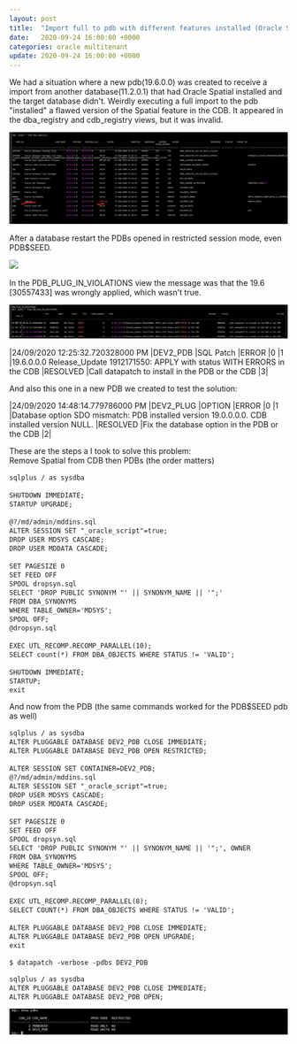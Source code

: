 ```yaml
---
layout: post
title:  "Import full to pdb with different features installed (Oracle Spatial)"
date:   2020-09-24 16:00:00 +0000
categories: oracle multitenant 
update: 2020-09-24 16:00:00 +0000
---
```



We had a situation where a new pdb(19.6.0.0) was created to receive a import from another database(11.2.0.1) that had Oracle Spatial installed and the target database didn't.
Weirdly executing a full import to the pdb "installed" a flawed version of the Spatial feature in the CDB. It appeared in the dba_registry and cdb_registry views, but it was invalid.

[![](/assets/2020-09-24-import-full-to-pdb-oracle-spatial-problems_spatial_invalid.jpeg)](/assets/2020-09-24-import-full-to-pdb-oracle-spatial-problems_spatial_invalid.jpeg)

After a database restart the PDBs opened in restricted session mode, even PDB$SEED.

[![](/assets/2020-09-24-import-full-to-pdb-oracle-spatial-problems_pdb_restricted_yes.jpeg)](/assets/2020-09-24-import-full-to-pdb-oracle-spatial-problems_pdb_restricted_yes.jpeg)

In the PDB_PLUG_IN_VIOLATIONS view the message was that the 19.6 [30557433] was wrongly applied, which wasn't true.

[![](/assets/2020-09-24-import-full-to-pdb-oracle-spatial-problems_patches_errors.jpeg)](/assets/2020-09-24-import-full-to-pdb-oracle-spatial-problems_patches_errors.jpeg)


|24/09/2020 12:25:32.720328000 PM	|DEV2_PDB	|SQL Patch	|ERROR	|0	|1	|19.6.0.0.0 Release_Update 1912171550: APPLY with status WITH ERRORS in the CDB	   |RESOLVED   |Call datapatch to install in the PDB or the CDB	|3|
 
 And also this one in a new PDB we created to test the solution:

 |24/09/2020 14:48:14.779786000 PM	|DEV2_PLUG	|OPTION	|ERROR	|0	|1	|Database option SDO mismatch: PDB installed version 19.0.0.0.0. CDB installed version NULL.	|RESOLVED	|Fix the database option in the PDB or the CDB	|2|

These are the steps a I took to solve this problem:  
Remove Spatial from CDB then PDBs (the order matters)

```
sqlplus / as sysdba

SHUTDOWN IMMEDIATE;
STARTUP UPGRADE;

@?/md/admin/mddins.sql
ALTER SESSION SET "_oracle_script"=true;
DROP USER MDSYS CASCADE;
DROP USER MDDATA CASCADE;

SET PAGESIZE 0
SET FEED OFF
SPOOL dropsyn.sql
SELECT 'DROP PUBLIC SYNONYM "' || SYNONYM_NAME || '";' 
FROM DBA_SYNONYMS 
WHERE TABLE_OWNER='MDSYS';
SPOOL OFF;
@dropsyn.sql

EXEC UTL_RECOMP.RECOMP_PARALLEL(10);
SELECT count(*) FROM DBA_OBJECTS WHERE STATUS != 'VALID';

SHUTDOWN IMMEDIATE;
STARTUP;
exit
```

And now from the PDB (the same commands worked for the PDB$SEED pdb as well)

```
sqlplus / as sysdba
ALTER PLUGGABLE DATABASE DEV2_PDB CLOSE IMMEDIATE;
ALTER PLUGGABLE DATABASE DEV2_PDB OPEN RESTRICTED;

ALTER SESSION SET CONTAINER=DEV2_PDB;
@?/md/admin/mddins.sql
ALTER SESSION SET "_oracle_script"=true;
DROP USER MDSYS CASCADE;
DROP USER MDDATA CASCADE;

SET PAGESIZE 0
SET FEED OFF
SPOOL dropsyn.sql
SELECT 'DROP PUBLIC SYNONYM "' || SYNONYM_NAME || '";', OWNER 
FROM DBA_SYNONYMS 
WHERE TABLE_OWNER='MDSYS';
SPOOL OFF;
@dropsyn.sql

EXEC UTL_RECOMP.RECOMP_PARALLEL(8);
SELECT COUNT(*) FROM DBA_OBJECTS WHERE STATUS != 'VALID';

ALTER PLUGGABLE DATABASE DEV2_PDB CLOSE IMMEDIATE;
ALTER PLUGGABLE DATABASE DEV2_PDB OPEN UPGRADE;
exit
```

`$ datapatch -verbose -pdbs DEV2_PDB`

```
sqlplus / as sysdba
ALTER PLUGGABLE DATABASE DEV2_PDB CLOSE IMMEDIATE;
ALTER PLUGGABLE DATABASE DEV2_PDB OPEN;
```

[![](/assets/2020-09-24-import-full-to-pdb-oracle-spatial-problems_pdbs_ok_v1.jpeg)](/assets/2020-09-24-import-full-to-pdb-oracle-spatial-problems_pdbs_ok_v1.jpeg)


